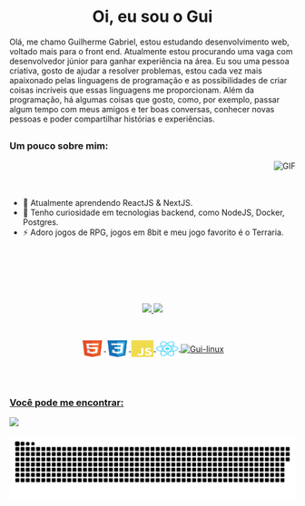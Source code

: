 ### <h1 align="center"> Oi, eu sou o Gui </h1>


<p>
Olá, me chamo Guilherme Gabriel, estou estudando desenvolvimento web, voltado mais para o front end. Atualmente estou procurando uma vaga com desenvolvedor júnior para ganhar experiência na área. Eu sou uma pessoa criativa, gosto de ajudar a resolver problemas, estou cada vez mais apaixonado pelas linguagens de programação e as possibilidades de criar coisas incríveis que essas linguagens me proporcionam. Além da programação, há algumas coisas que gosto, como, por exemplo, passar algum tempo com meus amigos e ter boas conversas, conhecer novas pessoas e poder compartilhar histórias e experiências.
</p>

##

<div>
  <h3> Um pouco sobre mim: </h3>

  <img align="right" alt="GIF" src="https://media4.giphy.com/media/RlI4BfPGZMBFyh2vIj/giphy.gif" />
  
  <br>
  <br>
  <br>

  <ul  > 
    <li>  🌱  Atualmente aprendendo ReactJS & NextJS. </li>
    <li>  💬  Tenho curiosidade em tecnologias backend, como NodeJS, Docker, Postgres.</li>
    <li>  ⚡️  Adoro jogos de RPG, jogos em 8bit e meu jogo favorito é o Terraria.</li>
  </ul>


   <br>
   <br>
   <br>
   <br>
  
</div>

##

<div align="center">
  <a href="https://github.com/guigabriel">
  <img height="180em" src="https://github-readme-stats.vercel.app/api?username=guigabriel&show_icons=true&theme=dracula&include_all_commits=true&count_private=true"/>
  <img height="180em" src="https://github-readme-stats.vercel.app/api/top-langs/?username=guigabriel&layout=compact&langs_count=7&theme=dracula"/>
</div>
  
##
  
<div align="center" style="display: inline_block"><br>
  <img align="center" alt="Gui-HTML" height="30" width="40" src="https://raw.githubusercontent.com/devicons/devicon/master/icons/html5/html5-original.svg">
  <img align="center" alt="Gui-CSS" height="30" width="40" src="https://raw.githubusercontent.com/devicons/devicon/master/icons/css3/css3-original.svg">
  <img align="center" alt="Gui-Js" height="30" width="40" src="https://raw.githubusercontent.com/devicons/devicon/master/icons/javascript/javascript-plain.svg">
  <img align="center" alt="Gui-React" height="30" width="40" src="https://raw.githubusercontent.com/devicons/devicon/master/icons/react/react-original.svg">
  <img align="center" alt="Gui-linux" height="30" width="40"  src="https://cdn.jsdelivr.net/gh/devicons/devicon/icons/linux/linux-original.svg" />
  
</div>

 ##

<div><br>
  
  <h3>Você pode me encontrar:</h3>
  
  <a  href="https://www.linkedin.com/in/guilhermegabriellisboadasilva" target="_blank"><img  src="https://img.shields.io/badge/-LinkedIn-%230077B5?style=for-the-badge&logo=linkedin&logoColor=white" target="_blank"></a> 
 
  ![Snake animation](https://github.com/guigabriel/guigabriel/blob/output/github-contribution-grid-snake.svg)
 
</div>



